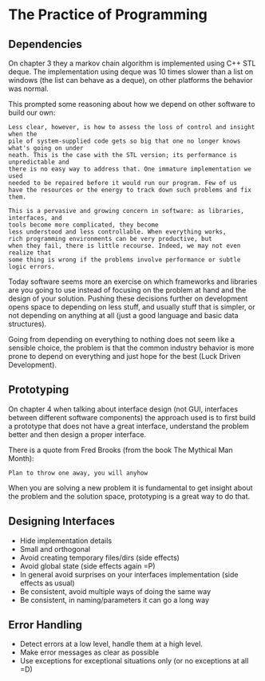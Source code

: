 # The Practice of Programming

## Dependencies

On chapter 3 they a markov chain algorithm is implemented
using C++ STL deque. The implementation using deque was
10 times slower than a list on windows (the list can
behave as a deque), on other platforms the behavior
was normal.

This prompted some reasoning about how we depend on other
software to build our own:

```
Less clear, however, is how to assess the loss of control and insight when the
pile of system-supplied code gets so big that one no longer knows what's going on under­
neath. This is the case with the STL version; its performance is unpredictable and
there is no easy way to address that. One immature implementation we used
needed to be repaired before it would run our program. Few of us
have the resources or the energy to track down such problems and fix them.

This is a pervasive and growing concern in software: as libraries, interfaces, and
tools become more complicated, they become
less understood and less controllable. When everything works,
rich programming environments can be very productive, but
when they fail, there is little recourse. Indeed, we may not even realize that
some­ thing is wrong if the problems involve performance or subtle logic errors.
```

Today software seems more an exercise on which frameworks and libraries
are you going to use instead of focusing on the problem at hand
and the design of your solution. Pushing these decisions further on development
opens space to depending on less stuff, and usually stuff that is simpler,
or not depending on anything at all
(just a good language and basic data structures).

Going from depending on everything to nothing does not seem like a sensible
choice, the problem is that the common industry behavior is more prone to
depend on everything and just hope for the best (Luck Driven Development).

## Prototyping

On chapter 4 when talking about interface design (not GUI, interfaces between
different software components) the approach used is to first build a
prototype that does not have a great interface, understand the problem better
and then design a proper interface.

There is a quote from Fred Brooks (from the book The Mythical Man Month):

```
Plan to throw one away, you will anyhow
```

When you are solving a new problem it is fundamental to get
insight about the problem and the solution space, prototyping is
a great way to do that.

## Designing Interfaces

* Hide implementation details
* Small and orthogonal
* Avoid creating temporary files/dirs (side effects)
* Avoid global state (side effects again =P)
* In general avoid surprises on your interfaces implementation (side effects as usual)
* Be consistent, avoid multiple ways of doing the same way
* Be consistent, in naming/parameters it can go a long way

## Error Handling

* Detect errors at a low level, handle them at a high level.
* Make error messages as clear as possible
* Use exceptions for exceptional situations only (or no exceptions at all =D)
